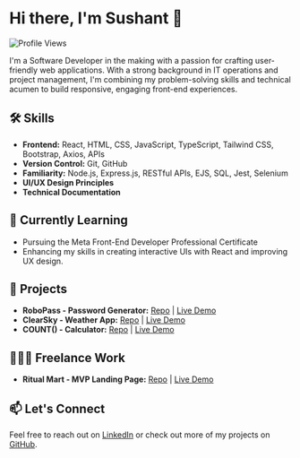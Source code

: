 # Hi there, I'm Sushant 👋

![Profile Views](https://komarev.com/ghpvc/?username=sushantkadam15) 

I'm a Software Developer in the making with a passion for crafting user-friendly web applications. With a strong background in IT operations and project management, I'm combining my problem-solving skills and technical acumen to build responsive, engaging front-end experiences.

## 🛠️ Skills

- **Frontend:** React, HTML, CSS, JavaScript, TypeScript, Tailwind CSS, Bootstrap, Axios, APIs
- **Version Control:** Git, GitHub
- **Familiarity:** Node.js, Express.js, RESTful APIs, EJS, SQL, Jest, Selenium
- **UI/UX Design Principles**
- **Technical Documentation**

## 🌱 Currently Learning

- Pursuing the Meta Front-End Developer Professional Certificate
- Enhancing my skills in creating interactive UIs with React and improving UX design.

## 🚀 Projects

- **RoboPass - Password Generator:** [Repo](https://github.com/sushantkadam15/robopass-react) | [Live Demo](https://robopass.sushantk.com/)
- **ClearSky - Weather App:** [Repo](https://github.com/sushantkadam15/clearsky) | [Live Demo](https://shy-ruby-harp-seal-yoke.cyclic.cloud/)
- **COUNT() - Calculator:** [Repo](https://github.com/sushantkadam15/count-react-calculator) | [Live Demo](https://count.sushantk.com/)

## 👨🏻‍💻 Freelance Work

- **Ritual Mart - MVP Landing Page:** [Repo](https://github.com/sushantkadam15/ritual-mart) | [Live Demo](https://ritualmart.com/)

## 📫 Let's Connect

Feel free to reach out on [LinkedIn](https://www.linkedin.com/in/sushant-p-kadam/) or check out more of my projects on [GitHub](https://github.com/sushantkadam15).

